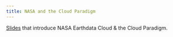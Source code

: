```yaml
---
title: NASA and the Cloud Paradigm
---
```


[Slides](https://docs.google.com/presentation/d/1PI6bA8UIc4w9NcmxHXv9Aq7e9oeTh0PHivrGuOjGHXQ/edit?pli=1#slide=id.g1016a99180e_0_65) that introduce NASA Earthdata Cloud & the Cloud Paradigm.
